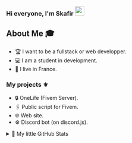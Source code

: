 ### Hi everyone, I'm Skafir <img src="https://media.giphy.com/media/hvRJCLFzcasrR4ia7z/giphy.gif" width="25px">

<h2> About Me 🎓 </h2>

- 🏆 I want to be a fullstack or web developper.
- 💻 I am a student in development.
- 👯 I live in France.

<h3> My projects ⚜️ </h3>

- 🔒 OneLife (Fivem Server).
- 🖇 Public script for Fivem.
- 🌐 Web site.
- ⚙ Discord bot (on discord.js).

<details> 
  <summary> 📃 My little GitHub Stats </summary>

  <br />

[![Skafir Github Stats](https://github-readme-stats.vercel.app/api?username=skafir&show_icons=true)](https://github.com/Skafir)

  
</details>
